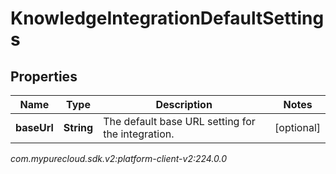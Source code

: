 # KnowledgeIntegrationDefaultSettings


## Properties

| Name | Type | Description | Notes |
| ------------ | ------------- | ------------- | ------------- |
| **baseUrl** | **String** | The default base URL setting for the integration. |  [optional] |




_com.mypurecloud.sdk.v2:platform-client-v2:224.0.0_
